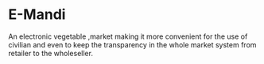 # E-Mandi
An electronic vegetable ,market making it more convenient for the use of civilian and even to keep the transparency in the whole market system from retailer to the wholeseller.
